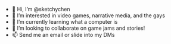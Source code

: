 - 👋 Hi, I’m @sketchychen
- 👀 I’m interested in video games, narrative media, and the gays
- 🌱 I’m currently learning what a computer is
- 💞️ I’m looking to collaborate on game jams and stories!
- 📫 Send me an email or slide into my DMs

<!---
sketchychen/sketchychen is a ✨ special ✨ repository because its `README.md` (this file) appears on your GitHub profile.
You can click the Preview link to take a look at your changes.
--->
